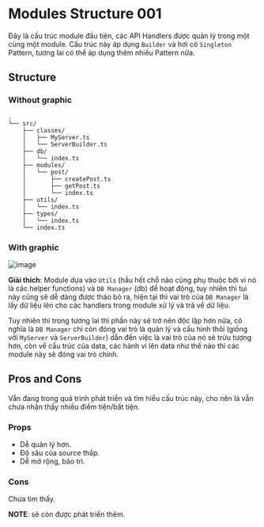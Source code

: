 # Modules Structure 001

Đây là cấu trúc module đầu tiên, các API Handlers được quản lý trong một cùng một module. Cấu trúc này áp dụng `Builder` và hơi có `Singleton` Pattern, tương lai có thể áp dụng thêm nhiều Pattern nữa.

## Structure
### Without graphic
```
.
└── src/
    ├── classes/
    │   ├── MyServer.ts
    │   └── ServerBuilder.ts
    ├── db/
    │   └── index.ts
    ├── modules/
    │   └── post/
    │       ├── createPost.ts
    │       ├── getPost.ts
    │       └── index.ts
    ├── utils/
    │   └── index.ts
    ├── types/
    │   └── index.ts
    └── index.ts
```

### With graphic
![image](https://github.com/NguyenAnhTuan1912/node-project-structures/assets/86825061/19f1785a-3a2a-4408-a509-916748e2b7ce)

__Giải thích__: Module dựa vào `Utils` (hầu hết chỗ nào cũng phụ thuộc bởi vì nó là các helper functions) và `DB Manager` (db) để hoạt động, tuy nhiên thì tụi này cũng sẽ dễ dàng được tháo bỏ ra, hiện tại thì vai trò của `DB Manager` là lấy dữ liệu lên cho các handlers trong module xử lý và trả về dữ liệu.

Tuy nhiên thì trong tương lai thì phần này sẽ trở nên độc lập hơn nữa, có nghĩa là `DB Manager` chỉ còn đóng vai trò là quản lý và cấu hình thôi (giống với `MyServer` và `ServerBuilder`) dẫn đến việc là vai trò của nó sẽ trừu tượng hơn, còn về cấu trúc của data, các hành vi lên data như thế nào thì các module này sẽ đóng vai trò chính.

## Pros and Cons
Vẫn đang trong quá trình phát triển và tìm hiểu cấu trúc này, cho nên là vẫn chưa nhận thấy nhiều điểm tiện/bất tiện.
### Props
- Dễ quản lý hơn.
- Độ sâu của source thấp.
- Dễ mở rộng, bảo trì.

### Cons
Chưa tìm thấy.

__NOTE__: sẽ còn được phát triển thêm.
